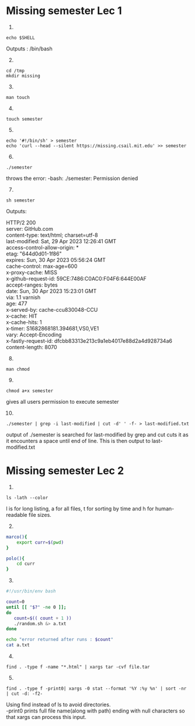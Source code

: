 # Missing semester Lec 1
1.
```
echo $SHELL
```

Outputs : /bin/bash

2.

```
cd /tmp
mkdir missing
```

3.

```
man touch
```

4.

```
touch semester
```

5.
```
echo '#!/bin/sh' > semester
echo 'curl --head --silent https://missing.csail.mit.edu' >> semester
```

6.

```
./semester
```


throws the error: 
-bash: ./semester: Permission denied

7.
```
sh semester
```

Outputs:

HTTP/2 200 \
server: GitHub.com \
content-type: text/html; charset=utf-8 \
last-modified: Sat, 29 Apr 2023 12:26:41 GMT \
access-control-allow-origin: * \
etag: "644d0d01-1f86" \
expires: Sun, 30 Apr 2023 05:56:24 GMT \
cache-control: max-age=600 \
x-proxy-cache: MISS\
x-github-request-id: 59CE:7486:C0AC0:F04F6:644E00AF\
accept-ranges: bytes\
date: Sun, 30 Apr 2023 15:23:01 GMT\
via: 1.1 varnish\
age: 477\
x-served-by: cache-ccu830048-CCU\
x-cache: HIT\
x-cache-hits: 1\
x-timer: S1682868181.394681,VS0,VE1\
vary: Accept-Encoding\
x-fastly-request-id: dfcbb83313e213c9a1eb4017e88d2a4d928734a6\
content-length: 8070

8.
```
man chmod
```

9.
```
chmod a+x semester
```

gives all users permission to execute semester

10.
```
./semester | grep -i last-modified | cut -d' ' -f- > last-modified.txt
```
output of ./semester is searched for last-modified by grep and cut cuts it as it encounters a space until end of line. This is then output to last-modified.txt

# Missing semester Lec 2

1.
```
ls -lath --color
```
l is for long listing, a for all files, t for sorting by time and h for human-readable file sizes.

2.
```bash
marco(){
    export curr=$(pwd)
}

polo(){
    cd curr
}
```


3.
```bash
#!/usr/bin/env bash

count=0
until [[ "$?" -ne 0 ]];
do
   count=$(( count + 1 ))
   ./random.sh &> a.txt
done

echo "error returned after runs : $count"
cat a.txt
```

4.
```shell
find . -type f -name "*.html" | xargs tar -cvf file.tar
```

5.

```shell
find . -type f -print0| xargs -0 stat --format '%Y :%y %n' | sort -nr | cut -d: -f2-
```

Using find instead of ls to avoid directories. \
-print0 prints full file name(along with path) ending with null characters so that xargs can process this input.
